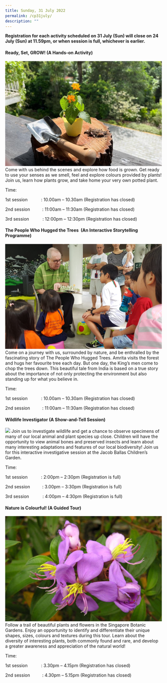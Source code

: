 ```yaml
---
title: Sunday, 31 July 2022
permalink: /cp31july/
description: ""
---
```

**Registration for each activity scheduled on 31 July (Sun) will close on 24 July (Sun) at 11.59pm, or when session is full, whichever is earlier.**

#### **Ready, Set, GROW! (A Hands-on Activity)**
![](/images/Children's%20Acitivities%202/31Jul_readysetgrow.jpg)
Come with us behind the scenes and explore how food is grown. Get ready to use your senses as we smell, feel and explore colours provided by plants! Join us, learn how plants grow, and take home your very own potted plant.

Time:     

1st session           : 10.00am – 10.30am (Registration has closed)

2nd session          : 11:00am – 11:30am (Registration has closed)

3rd session           : 12:00pm – 12:30pm (Registration has closed)

#### **The People Who Hugged the Trees  (An Interactive Storytelling Programme)**
![](/images/Children's%20Acitivities%202/31Jul_Peoplewhohuggedthetrees.jpg)
Come on a journey with us, surrounded by nature, and be enthralled by the fascinating story of The People Who Hugged Trees. Amrita visits the forest and hugs her favourite tree each day. But one day, the King’s men come to chop the trees down. This beautiful tale from India is based on a true story about the importance of not only protecting the environment but also standing up for what you believe in.

Time:     

1st session           : 10.00am – 10.30am (Registration has closed)

2nd session          : 11:00am – 11:30am (Registration has closed)

#### **Wildlife Investigator (A Show-and-Tell Session)**
![](/images/Children's%20Acitivities%202/31Jul_wildlifeinvestigator.jpg)
Join us to investigate wildlife and get a chance to observe specimens of many of our local animal and plant species up close. Children will have the opportunity to view animal bones and preserved insects and learn about many interesting adaptations and features of our local biodiversity! Join us for this interactive investigative session at the Jacob Ballas Children’s Garden.

Time:     

1st session           : 2:00pm – 2:30pm (Registration is full)

2nd session          : 3.00pm – 3:30pm (Registration is full)

3rd session           : 4:00pm – 4:30pm (Registration is full)

#### **Nature is Colourful! (A Guided Tour)**
![](/images/Children's%20Acitivities%202/31Jul_natureiscolourful.jpg)
Follow a trail of beautiful plants and flowers in the Singapore Botanic Gardens. Enjoy an opportunity to identify and differentiate their unique shapes, sizes, colours and textures during this tour. Learn about the diversity of interesting plants, both commonly found and rare, and develop a greater awareness and appreciation of the natural world!

Time:     

1st session           : 3.30pm – 4.15pm (Registration has closed)

2nd session          : 4.30pm – 5.15pm (Registration has closed)